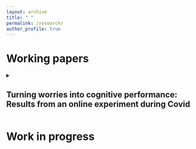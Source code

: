 ```yaml
---
layout: archive
title: " "
permalink: /research/
author_profile: true
---
```

<div> 
  
Working papers
======
  
<details>
<summary><strong><h2>Turning worries into cognitive performance: Results from an online experiment during Covid</h2></strong></summary>

</details>
</div>

<div> 
  
Work in progress
======
</div>
